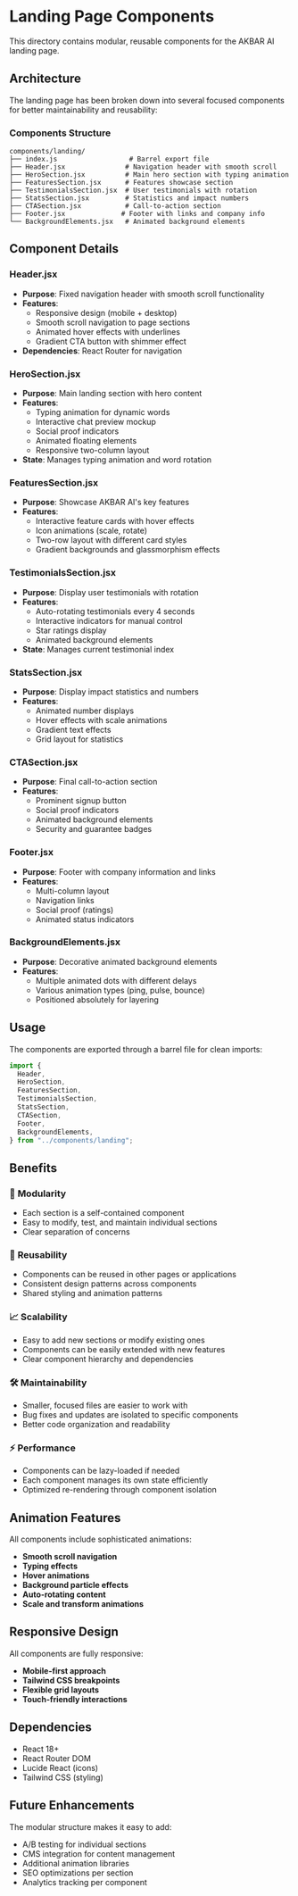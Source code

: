 # Landing Page Components

This directory contains modular, reusable components for the AKBAR AI landing page.

## Architecture

The landing page has been broken down into several focused components for better maintainability and reusability:

### Components Structure

```
components/landing/
├── index.js                  # Barrel export file
├── Header.jsx               # Navigation header with smooth scroll
├── HeroSection.jsx          # Main hero section with typing animation
├── FeaturesSection.jsx      # Features showcase section
├── TestimonialsSection.jsx  # User testimonials with rotation
├── StatsSection.jsx         # Statistics and impact numbers
├── CTASection.jsx           # Call-to-action section
├── Footer.jsx              # Footer with links and company info
└── BackgroundElements.jsx   # Animated background elements
```

## Component Details

### Header.jsx

- **Purpose**: Fixed navigation header with smooth scroll functionality
- **Features**:
  - Responsive design (mobile + desktop)
  - Smooth scroll navigation to page sections
  - Animated hover effects with underlines
  - Gradient CTA button with shimmer effect
- **Dependencies**: React Router for navigation

### HeroSection.jsx

- **Purpose**: Main landing section with hero content
- **Features**:
  - Typing animation for dynamic words
  - Interactive chat preview mockup
  - Social proof indicators
  - Animated floating elements
  - Responsive two-column layout
- **State**: Manages typing animation and word rotation

### FeaturesSection.jsx

- **Purpose**: Showcase AKBAR AI's key features
- **Features**:
  - Interactive feature cards with hover effects
  - Icon animations (scale, rotate)
  - Two-row layout with different card styles
  - Gradient backgrounds and glassmorphism effects

### TestimonialsSection.jsx

- **Purpose**: Display user testimonials with rotation
- **Features**:
  - Auto-rotating testimonials every 4 seconds
  - Interactive indicators for manual control
  - Star ratings display
  - Animated background elements
- **State**: Manages current testimonial index

### StatsSection.jsx

- **Purpose**: Display impact statistics and numbers
- **Features**:
  - Animated number displays
  - Hover effects with scale animations
  - Gradient text effects
  - Grid layout for statistics

### CTASection.jsx

- **Purpose**: Final call-to-action section
- **Features**:
  - Prominent signup button
  - Social proof indicators
  - Animated background elements
  - Security and guarantee badges

### Footer.jsx

- **Purpose**: Footer with company information and links
- **Features**:
  - Multi-column layout
  - Navigation links
  - Social proof (ratings)
  - Animated status indicators

### BackgroundElements.jsx

- **Purpose**: Decorative animated background elements
- **Features**:
  - Multiple animated dots with different delays
  - Various animation types (ping, pulse, bounce)
  - Positioned absolutely for layering

## Usage

The components are exported through a barrel file for clean imports:

```jsx
import {
  Header,
  HeroSection,
  FeaturesSection,
  TestimonialsSection,
  StatsSection,
  CTASection,
  Footer,
  BackgroundElements,
} from "../components/landing";
```

## Benefits

### 🎯 **Modularity**

- Each section is a self-contained component
- Easy to modify, test, and maintain individual sections
- Clear separation of concerns

### 🔄 **Reusability**

- Components can be reused in other pages or applications
- Consistent design patterns across components
- Shared styling and animation patterns

### 📈 **Scalability**

- Easy to add new sections or modify existing ones
- Components can be easily extended with new features
- Clear component hierarchy and dependencies

### 🛠 **Maintainability**

- Smaller, focused files are easier to work with
- Bug fixes and updates are isolated to specific components
- Better code organization and readability

### ⚡ **Performance**

- Components can be lazy-loaded if needed
- Each component manages its own state efficiently
- Optimized re-rendering through component isolation

## Animation Features

All components include sophisticated animations:

- **Smooth scroll navigation**
- **Typing effects**
- **Hover animations**
- **Background particle effects**
- **Auto-rotating content**
- **Scale and transform animations**

## Responsive Design

All components are fully responsive:

- **Mobile-first approach**
- **Tailwind CSS breakpoints**
- **Flexible grid layouts**
- **Touch-friendly interactions**

## Dependencies

- React 18+
- React Router DOM
- Lucide React (icons)
- Tailwind CSS (styling)

## Future Enhancements

The modular structure makes it easy to add:

- A/B testing for individual sections
- CMS integration for content management
- Additional animation libraries
- SEO optimizations per section
- Analytics tracking per component
